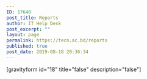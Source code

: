 ```yaml
---
ID: 17640
post_title: Reports
author: IT Help Desk
post_excerpt: ""
layout: page
permalink: https://tecn.ac.bd/reports
published: true
post_date: 2019-08-18 20:36:34
---
```

[gravityform id="18" title="false" description="false"]